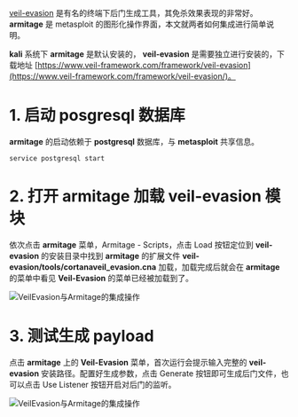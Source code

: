 [veil-evasion](https://www.veil-framework.com/framework/veil-evasion/) 是有名的终端下后门生成工具，其免杀效果表现的非常好。**armitage** 是 metasploit 的图形化操作界面，本文就两者如何集成进行简单说明。

**kali** 系统下 **armitage** 是默认安装的， **veil-evasion** 是需要独立进行安装的，下载地址 [https://www.veil-framework.com/framework/veil-evasion](https://www.veil-framework.com/framework/veil-evasion/)。

# 1. 启动 posgresql 数据库

**armitage** 的启动依赖于 **postgresql** 数据库，与 **metasploit** 共享信息。

```shell
service postgresql start
```

# 2. 打开 armitage 加载 veil-evasion 模块

依次点击 **armitage** 菜单，Armitage - Scripts，点击 Load 按钮定位到 **veil-evasion** 的安装目录中找到 **armitage** 的扩展文件 **veil-evasion/tools/cortanaveil_evasion.cna** 加载，加载完成后就会在 **armitage** 的菜单中看见 **Veil-Evasion** 的菜单已经被加载到了。

<img src="../images/armitage-veilevasion_1.png" alt="VeilEvasion与Armitage的集成操作"/>

# 3. 测试生成 payload

点击 **armitage** 上的 **Veil-Evasion** 菜单，首次运行会提示输入完整的 **veil-evasion** 安装路径。配置好生成参数，点击 Generate 按钮即可生成后门文件，也可以点击 Use Listener 按钮开启对后门的监听。

<img src="../images/armitage-veilevasion_2.png" alt="VeilEvasion与Armitage的集成操作"/>

